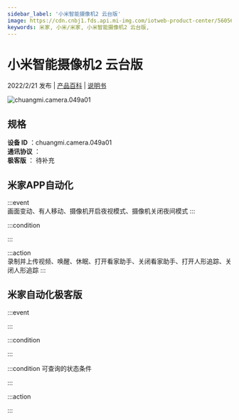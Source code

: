```yaml
---
sidebar_label: '小米智能摄像机2 云台版'
image: https://cdn.cnbj1.fds.api.mi-img.com/iotweb-product-center/560566e39d1802b15e62a2fe8de817b4_1624409932451.png?GalaxyAccessKeyId=AKVGLQWBOVIRQ3XLEW&Expires=9223372036854775807&Signature=Yoi1Teomn7RDc4wSwMnpmLwQGjA=
keywords: 米家, 小米/米家, 小米智能摄像机2 云台版, 
---
```

# 小米智能摄像机2 云台版

2022/2/21 发布 | [产品百科](https://home.mi.com/webapp/content/baike/product/index.html?model=chuangmi.camera.049a01/) | [说明书](https://home.mi.com/views/introduction.html?model=chuangmi.camera.049a01&region=cn)

![chuangmi.camera.049a01](https://cdn.cnbj1.fds.api.mi-img.com/iotweb-product-center/560566e39d1802b15e62a2fe8de817b4_1624409932451.png?GalaxyAccessKeyId=AKVGLQWBOVIRQ3XLEW&Expires=9223372036854775807&Signature=Yoi1Teomn7RDc4wSwMnpmLwQGjA=)

## 规格  
> 
**设备 ID** ：chuangmi.camera.049a01  
**通讯协议** ：  
**极客版**  ： 待补充 


## 米家APP自动化  

:::event  
画面变动、有人移动、摄像机开启夜视模式、摄像机关闭夜间模式
:::

:::condition  

:::

:::action   
录制并上传视频、唤醒、休眠、打开看家助手、关闭看家助手、打开人形追踪、关闭人形追踪
:::

## 米家自动化极客版  

:::event  

:::

:::condition  

:::

:::condition 可查询的状态条件  

:::

:::action  

:::

        
